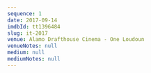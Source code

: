 ```yaml
---
sequence: 1
date: 2017-09-14
imdbId: tt1396484
slug: it-2017
venue: Alamo Drafthouse Cinema - One Loudoun
venueNotes: null
medium: null
mediumNotes: null
---
```


